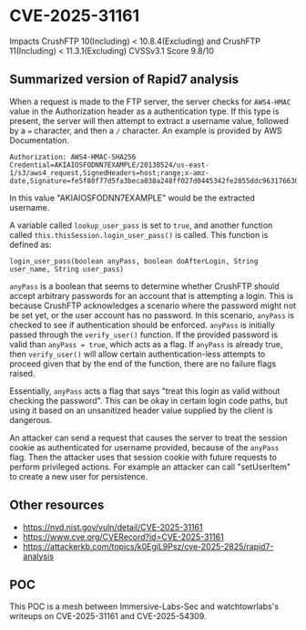 #  CVE-2025-31161
Impacts CrushFTP 10(Including) < 10.8.4(Excluding) and CrushFTP 11(Including) < 11.3.1(Excluding)
CVSSv3.1 Score 9.8/10

##  Summarized version of Rapid7 analysis
When a request is made to the FTP server, the server checks for ```AWS4-HMAC``` value in the Authorization header as a authentication type. If this type is present, the server will then attempt to extract a username value, followed by a ```=``` character, and then a ```/``` character. An example is provided by AWS Documentation.
```
Authorization: AWS4-HMAC-SHA256 Credential=AKIAIOSFODNN7EXAMPLE/20130524/us-east-1/s3/aws4_request,SignedHeaders=host;range;x-amz-date,Signature=fe5f80f77d5fa3beca038a248ff027d0445342fe2855ddc963176630326f1024
``` 
In this value "AKIAIOSFODNN7EXAMPLE" would be the extracted username.

A variable called ```lookup_user_pass``` is set to ```true```, and another function called ```this.thisSession.login_user_pass()``` is called. This function is defined as:
```
login_user_pass(boolean anyPass, boolean doAfterLogin, String user_name, String user_pass)
```

```anyPass``` is a boolean that seems to determine whether CrushFTP should accept arbitrary passwords for an account that is attempting a login. This is because CrushFTP acknowledges a scenario where the password might not be set yet, or the user account has no password. In this scenario, ```anyPass``` is checked to see if authentication should be enforced. ``anyPass`` is initially passed through the ```verify_user()``` function. If the provided password is valid than ```anyPass = true```, which acts as a flag. If ```anyPass``` is already true, then ```verify_user()``` will allow certain authentication-less attempts to proceed given that by the end of the function, there are no failure flags raised.
  
Essentially, ```anyPass``` acts a flag that says "treat this login as valid without checking the password". This can be okay in certain login code paths, but using it based on an unsanitized header value supplied by the client is dangerous.

An attacker can send a request that causes the server to treat the session cookie as authenticated for username provided, because of the ```anyPass``` flag. Then the attacker uses that session cookie with future requests to perform privileged actions. For example an attacker can call "setUserItem" to create a new user for persistence.

##  Other resources
* https://nvd.nist.gov/vuln/detail/CVE-2025-31161
* https://www.cve.org/CVERecord?id=CVE-2025-31161
* https://attackerkb.com/topics/k0EgiL9Psz/cve-2025-2825/rapid7-analysis

## POC
This POC is a mesh between Immersive-Labs-Sec and watchtowrlabs's writeups on CVE-2025-31161 and CVE-2025-54309.